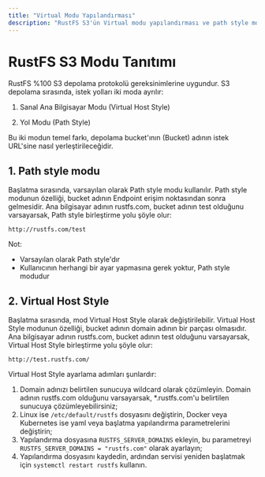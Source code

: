 ```yaml
---
title: "Virtual Modu Yapılandırması"
description: "RustFS S3'ün Virtual modu yapılandırması ve path style modu yapılandırması"
---
```


# RustFS S3 Modu Tanıtımı

RustFS %100 S3 depolama protokolü gereksinimlerine uygundur. S3 depolama sırasında, istek yolları iki moda ayrılır:

1. Sanal Ana Bilgisayar Modu (Virtual Host Style)

2. Yol Modu (Path Style)

Bu iki modun temel farkı, depolama bucket'ının (Bucket) adının istek URL'sine nasıl yerleştirileceğidir.

## 1. Path style modu

Başlatma sırasında, varsayılan olarak Path style modu kullanılır. Path style modunun özelliği, bucket adının Endpoint erişim noktasından sonra gelmesidir. Ana bilgisayar adının rustfs.com, bucket adının test olduğunu varsayarsak, Path style birleştirme yolu şöyle olur:

~~~
http://rustfs.com/test
~~~

Not:
- Varsayılan olarak Path style'dır
- Kullanıcının herhangi bir ayar yapmasına gerek yoktur, Path style modudur

## 2. Virtual Host Style

Başlatma sırasında, mod Virtual Host Style olarak değiştirilebilir. Virtual Host Style modunun özelliği, bucket adının domain adının bir parçası olmasıdır. Ana bilgisayar adının rustfs.com, bucket adının test olduğunu varsayarsak, Virtual Host Style birleştirme yolu şöyle olur:

~~~
http://test.rustfs.com/
~~~

Virtual Host Style ayarlama adımları şunlardır:

1. Domain adınızı belirtilen sunucuya wildcard olarak çözümleyin. Domain adının rustfs.com olduğunu varsayarsak, *.rustfs.com'u belirtilen sunucuya çözümleyebilirsiniz;
2. Linux ise `/etc/default/rustfs` dosyasını değiştirin, Docker veya Kubernetes ise yaml veya başlatma yapılandırma parametrelerini değiştirin;
3. Yapılandırma dosyasına `RUSTFS_SERVER_DOMAINS` ekleyin, bu parametreyi `RUSTFS_SERVER_DOMAINS = "rustfs.com"` olarak ayarlayın;
4. Yapılandırma dosyasını kaydedin, ardından servisi yeniden başlatmak için `systemctl restart rustfs` kullanın.
